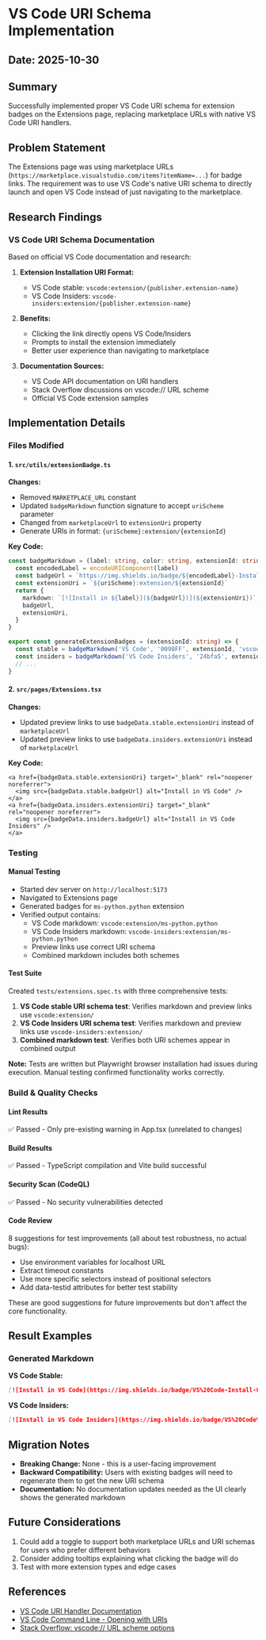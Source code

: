 # VS Code URI Schema Implementation

## Date: 2025-10-30

## Summary
Successfully implemented proper VS Code URI schema for extension badges on the Extensions page, replacing marketplace URLs with native VS Code URI handlers.

## Problem Statement
The Extensions page was using marketplace URLs (`https://marketplace.visualstudio.com/items?itemName=...`) for badge links. The requirement was to use VS Code's native URI schema to directly launch and open VS Code instead of just navigating to the marketplace.

## Research Findings

### VS Code URI Schema Documentation
Based on official VS Code documentation and research:

1. **Extension Installation URI Format:**
   - VS Code stable: `vscode:extension/{publisher.extension-name}`
   - VS Code Insiders: `vscode-insiders:extension/{publisher.extension-name}`

2. **Benefits:**
   - Clicking the link directly opens VS Code/Insiders
   - Prompts to install the extension immediately
   - Better user experience than navigating to marketplace

3. **Documentation Sources:**
   - VS Code API documentation on URI handlers
   - Stack Overflow discussions on vscode:// URL scheme
   - Official VS Code extension samples

## Implementation Details

### Files Modified

#### 1. `src/utils/extensionBadge.ts`
**Changes:**
- Removed `MARKETPLACE_URL` constant
- Updated `badgeMarkdown` function signature to accept `uriScheme` parameter
- Changed from `marketplaceUrl` to `extensionUri` property
- Generate URIs in format: `{uriScheme}:extension/{extensionId}`

**Key Code:**
```typescript
const badgeMarkdown = (label: string, color: string, extensionId: string, uriScheme: string) => {
  const encodedLabel = encodeURIComponent(label)
  const badgeUrl = `https://img.shields.io/badge/${encodedLabel}-Install-${color}?logo=visualstudiocode&logoColor=white`
  const extensionUri = `${uriScheme}:extension/${extensionId}`
  return {
    markdown: `[![Install in ${label}](${badgeUrl})](${extensionUri})`,
    badgeUrl,
    extensionUri,
  }
}

export const generateExtensionBadges = (extensionId: string) => {
  const stable = badgeMarkdown('VS Code', '0098FF', extensionId, 'vscode')
  const insiders = badgeMarkdown('VS Code Insiders', '24bfa5', extensionId, 'vscode-insiders')
  // ...
}
```

#### 2. `src/pages/Extensions.tsx`
**Changes:**
- Updated preview links to use `badgeData.stable.extensionUri` instead of `marketplaceUrl`
- Updated preview links to use `badgeData.insiders.extensionUri` instead of `marketplaceUrl`

**Key Code:**
```tsx
<a href={badgeData.stable.extensionUri} target="_blank" rel="noopener noreferrer">
  <img src={badgeData.stable.badgeUrl} alt="Install in VS Code" />
</a>
<a href={badgeData.insiders.extensionUri} target="_blank" rel="noopener noreferrer">
  <img src={badgeData.insiders.badgeUrl} alt="Install in VS Code Insiders" />
</a>
```

### Testing

#### Manual Testing
- Started dev server on `http://localhost:5173`
- Navigated to Extensions page
- Generated badges for `ms-python.python` extension
- Verified output contains:
  - VS Code markdown: `vscode:extension/ms-python.python`
  - VS Code Insiders markdown: `vscode-insiders:extension/ms-python.python`
  - Preview links use correct URI schema
  - Combined markdown includes both schemes

#### Test Suite
Created `tests/extensions.spec.ts` with three comprehensive tests:
1. **VS Code stable URI schema test**: Verifies markdown and preview links use `vscode:extension/`
2. **VS Code Insiders URI schema test**: Verifies markdown and preview links use `vscode-insiders:extension/`
3. **Combined markdown test**: Verifies both URI schemes appear in combined output

**Note:** Tests are written but Playwright browser installation had issues during execution. Manual testing confirmed functionality works correctly.

### Build & Quality Checks

#### Lint Results
✅ Passed - Only pre-existing warning in App.tsx (unrelated to changes)

#### Build Results
✅ Passed - TypeScript compilation and Vite build successful

#### Security Scan (CodeQL)
✅ Passed - No security vulnerabilities detected

#### Code Review
8 suggestions for test improvements (all about test robustness, no actual bugs):
- Use environment variables for localhost URL
- Extract timeout constants
- Use more specific selectors instead of positional selectors
- Add data-testid attributes for better test stability

These are good suggestions for future improvements but don't affect the core functionality.

## Result Examples

### Generated Markdown
**VS Code Stable:**
```markdown
[![Install in VS Code](https://img.shields.io/badge/VS%20Code-Install-0098FF?logo=visualstudiocode&logoColor=white)](vscode:extension/ms-python.python)
```

**VS Code Insiders:**
```markdown
[![Install in VS Code Insiders](https://img.shields.io/badge/VS%20Code%20Insiders-Install-24bfa5?logo=visualstudiocode&logoColor=white)](vscode-insiders:extension/ms-python.python)
```

## Migration Notes
- **Breaking Change:** None - this is a user-facing improvement
- **Backward Compatibility:** Users with existing badges will need to regenerate them to get the new URI schema
- **Documentation:** No documentation updates needed as the UI clearly shows the generated markdown

## Future Considerations
1. Could add a toggle to support both marketplace URLs and URI schemas for users who prefer different behaviors
2. Consider adding tooltips explaining what clicking the badge will do
3. Test with more extension types and edge cases

## References
- [VS Code URI Handler Documentation](https://code.visualstudio.com/api/references/vscode-api#window.registerUriHandler)
- [VS Code Command Line - Opening with URIs](https://code.visualstudio.com/docs/editor/command-line#_opening-files-and-folders-with-uri-schemes)
- [Stack Overflow: vscode:// URL scheme options](https://stackoverflow.com/questions/67491505/what-options-are-available-to-use-with-the-vscode-url-scheme)
